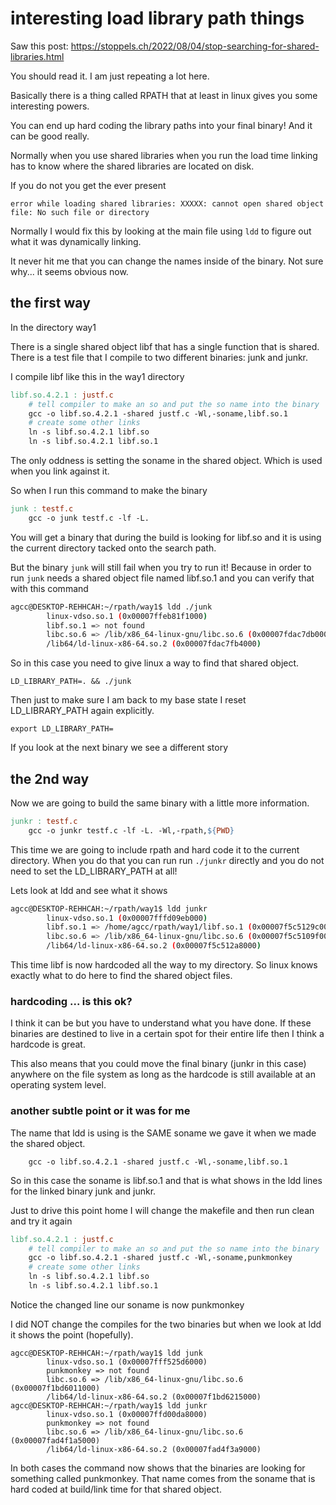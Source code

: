 
# interesting load library path things

Saw this post: https://stoppels.ch/2022/08/04/stop-searching-for-shared-libraries.html

You should read it. I am just repeating a lot here.

Basically there is a thing called RPATH that at least in linux gives you some interesting powers.

You can end up hard coding the library paths into your final binary! And it can be good really.

Normally when you use shared libraries when you run the load time linking has to know where the shared libraries are located on disk.

If you do not you get the ever present
```
error while loading shared libraries: XXXXX: cannot open shared object file: No such file or directory
```

Normally I would fix this by looking at the main file using ```ldd``` to figure out what it was dynamically linking.

It never hit me that you can change the names inside of the binary. Not sure why... it seems obvious now.

## the first way

In the directory way1

There is a single shared object libf that has a single function that is shared. There is a test file that I compile to two different binaries: junk and junkr.

I compile libf like this in the way1 directory

```makefile
libf.so.4.2.1 : justf.c
	# tell compiler to make an so and put the so name into the binary
	gcc -o libf.so.4.2.1 -shared justf.c -Wl,-soname,libf.so.1
	# create some other links
	ln -s libf.so.4.2.1 libf.so
	ln -s libf.so.4.2.1 libf.so.1
```

The only oddness is setting the soname in the shared object. Which is used when you link against it.

So when I run this command to make the binary

```makefile
junk : testf.c 
	gcc -o junk testf.c -lf -L.
```

You will get a binary that during the build is looking for libf.so and it is using the current directory tacked onto the search path.

But the binary ```junk``` will still fail when you try to run it! Because in order to run ```junk``` needs a shared object file named libf.so.1 and you can verify that with this command

```bash
agcc@DESKTOP-REHHCAH:~/rpath/way1$ ldd ./junk
        linux-vdso.so.1 (0x00007ffeb81f1000)
        libf.so.1 => not found
        libc.so.6 => /lib/x86_64-linux-gnu/libc.so.6 (0x00007fdac7db0000)
        /lib64/ld-linux-x86-64.so.2 (0x00007fdac7fb4000)
```

So in this case you need to give linux a way to find that shared object.
```
LD_LIBRARY_PATH=. && ./junk
```

Then just to make sure I am back to my base state I reset LD_LIBRARY_PATH again explicitly.
```
export LD_LIBRARY_PATH=
```

If you look at the next binary we see a different story

## the 2nd way

Now we are going to build the same binary with a little more information.
```makefile
junkr : testf.c 
	gcc -o junkr testf.c -lf -L. -Wl,-rpath,${PWD}
```

This time we are going to include rpath and hard code it to the current directory. When you do that you can run run ```./junkr``` directly and you do not need to set the LD_LIBRARY_PATH at all!

Lets look at ldd and see what it shows
```bash
agcc@DESKTOP-REHHCAH:~/rpath/way1$ ldd junkr
        linux-vdso.so.1 (0x00007fffd09eb000)
        libf.so.1 => /home/agcc/rpath/way1/libf.so.1 (0x00007f5c5129c000)
        libc.so.6 => /lib/x86_64-linux-gnu/libc.so.6 (0x00007f5c5109f000)
        /lib64/ld-linux-x86-64.so.2 (0x00007f5c512a8000)
```

This time libf is now hardcoded all the way to my directory. So linux knows exactly what to do here to find the shared object files.

### hardcoding ... is this ok?
I think it can be but you have to understand what you have done. If these binaries are destined to live in a certain spot for their entire life then I think a hardcode is great.

This also means that you could move the final binary (junkr in this case) anywhere on the file system as long as the hardcode is still available at an operating system level.

### another subtle point or it was for me
The name that ldd is using is the SAME soname we gave it when we made the shared object.
```
	gcc -o libf.so.4.2.1 -shared justf.c -Wl,-soname,libf.so.1
```
So in this case the soname is libf.so.1 and that is what shows in the ldd lines for the linked binary junk and junkr.

Just to drive this point home I will change the makefile and then run clean and try it again
```makefile
libf.so.4.2.1 : justf.c
	# tell compiler to make an so and put the so name into the binary
	gcc -o libf.so.4.2.1 -shared justf.c -Wl,-soname,punkmonkey
	# create some other links
	ln -s libf.so.4.2.1 libf.so
	ln -s libf.so.4.2.1 libf.so.1
```
Notice the changed line our soname is now punkmonkey

I did NOT change the compiles for the two binaries but when we look at ldd it shows the point (hopefully).
```
agcc@DESKTOP-REHHCAH:~/rpath/way1$ ldd junk
        linux-vdso.so.1 (0x00007fff525d6000)
        punkmonkey => not found
        libc.so.6 => /lib/x86_64-linux-gnu/libc.so.6 (0x00007f1bd6011000)
        /lib64/ld-linux-x86-64.so.2 (0x00007f1bd6215000)
agcc@DESKTOP-REHHCAH:~/rpath/way1$ ldd junkr
        linux-vdso.so.1 (0x00007ffd00da8000)
        punkmonkey => not found
        libc.so.6 => /lib/x86_64-linux-gnu/libc.so.6 (0x00007fad4f1a5000)
        /lib64/ld-linux-x86-64.so.2 (0x00007fad4f3a9000)
```
In both cases the command now shows that the binaries are looking for something called punkmonkey. That name comes from the soname that is hard coded at build/link time for that shared object.




